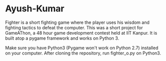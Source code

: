 # Ayush-Kumar

Fighter is a short fighting game where the player uses his wisdom and fighting tactics to defeat the computer.
This was a short project for GameAThon, a 48 hour game development contest held at IIT Kanpur. It is built atop a pygame framework and works on Python 3.

Make sure you have Python3 (Pygame won't work on Python 2.7) installed on your computer.
After cloning the repository, run fighter_o.py on Python3.
